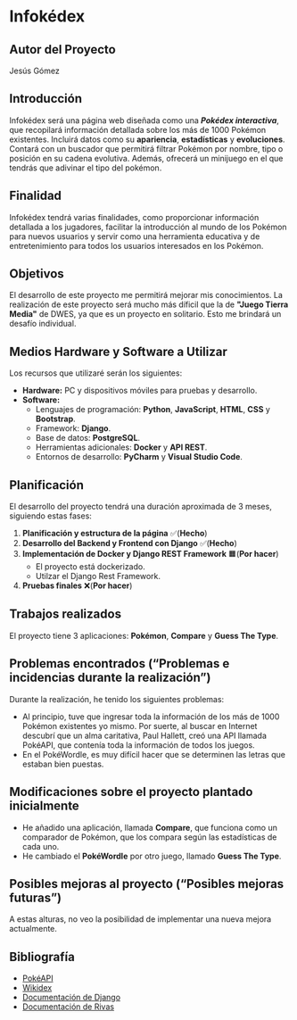 # Infokédex

## Autor del Proyecto
Jesús Gómez

## Introducción
Infokédex será una página web diseñada como una __*Pokédex interactiva*__, 
que recopilará información detallada sobre los más de 1000 Pokémon existentes. 
Incluirá datos como su **apariencia**, **estadísticas** y **evoluciones**. 
Contará con un buscador que permitirá filtrar Pokémon por nombre, tipo o 
posición en su cadena evolutiva. Además, ofrecerá un minijuego en el que tendrás 
que adivinar el tipo del pokémon.

## Finalidad
Infokédex tendrá varias finalidades, como proporcionar información 
detallada a los jugadores, facilitar la introducción al mundo de los 
Pokémon para nuevos usuarios y servir como una herramienta educativa y 
de entretenimiento para todos los usuarios interesados en los Pokémon.

## Objetivos
El desarrollo de este proyecto me permitirá mejorar mis conocimientos. 
La realización de este proyecto será mucho más díficil que la de 
**"Juego Tierra Media"** de DWES, ya que es un proyecto en solitario. 
Esto me brindará un desafío individual.

## Medios Hardware y Software a Utilizar
Los recursos que utilizaré serán los siguientes:
- **Hardware:** PC y dispositivos móviles para pruebas y desarrollo.
- **Software:**
  - Lenguajes de programación: **Python**, **JavaScript**, **HTML**, **CSS** y **Bootstrap**.
  - Framework: **Django**.
  - Base de datos: **PostgreSQL**.
  - Herramientas adicionales: **Docker** y **API REST**.
  - Entornos de desarrollo: **PyCharm** y **Visual Studio Code**.

## Planificación
El desarrollo del proyecto tendrá una duración aproximada de 3 meses, 
siguiendo estas fases:
1. **Planificación y estructura de la página** ✅(**Hecho**)
2. **Desarrollo del Backend y Frontend con Django** ✅(**Hecho**)
3. **Implementación de Docker y Django REST Framework** 🟧(**Por hacer**)
   - El proyecto está dockerizado.
   - Utilzar el Django Rest Framework.
4. **Pruebas finales** ❌(**Por hacer**)

## Trabajos realizados
El proyecto tiene 3 aplicaciones: **Pokémon**, **Compare** y **Guess The Type**.

## Problemas encontrados (“Problemas e incidencias durante la realización”)
Durante la realización, he tenido los siguientes problemas:
- Al principio, tuve que ingresar toda la información de los más de 1000 Pokémon existentes yo mismo.
Por suerte, al buscar en Internet descubrí que un alma caritativa, Paul Hallett, creó una API llamada PokéAPI, que contenía toda la información de todos los juegos.
- En el PokéWordle, es muy difícil hacer que se determinen las letras que estaban bien puestas.

## Modificaciones sobre el proyecto plantado inicialmente
- He añadido una aplicación, llamada **Compare**, que funciona como un comparador de Pokémon, que 
los compara según las estadísticas de cada uno.
- He cambiado el **PokéWordle** por otro juego, llamado **Guess The Type**.

## Posibles mejoras al proyecto (“Posibles mejoras futuras”)
A estas alturas, no veo la posibilidad de implementar una nueva mejora actualmente.

## Bibliografía
- [PokéAPI](https://pokeapi.co/)
- [Wikidex](https://www.wikidex.net/wiki/WikiDex)
- [Documentación de Django](https://docs.djangoproject.com/en/5.2/)
- [Documentación de Rivas](https://elproferivas.github.io/dwes/)
